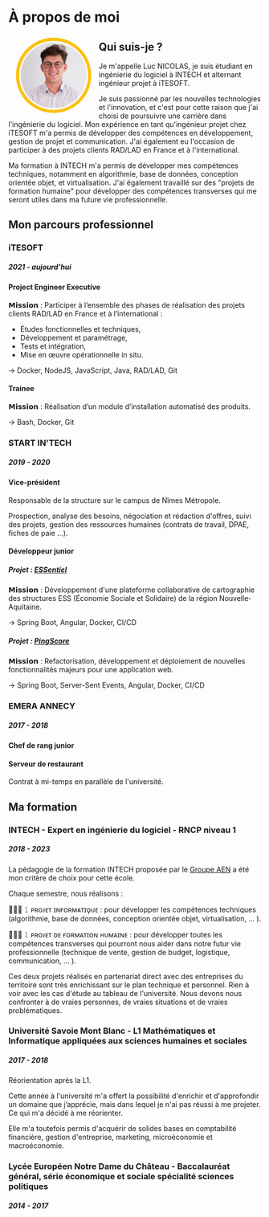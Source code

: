 # À propos de moi

<img src="./img/luc-nicolas.png" alt="luc-nicolas.png" width="150" height="150" align="left" style="border-radius: 50%; margin: 5px 15px 0" />

## Qui suis-je ?

Je m'appelle Luc NICOLAS, je suis étudiant en ingénierie du logiciel à INTECH et alternant ingénieur projet à iTESOFT.

Je suis passionné par les nouvelles technologies et l'innovation, et c'est pour cette raison que j'ai choisi de poursuivre une carrière dans l'ingénierie du logiciel. Mon expérience en tant qu'ingénieur projet chez iTESOFT m'a permis de développer des compétences en développement, gestion de projet et communication. J'ai également eu l'occasion de participer à des projets clients RAD/LAD en France et à l'international.

Ma formation à INTECH m'a permis de développer mes compétences techniques, notamment en algorithmie, base de données, conception orientée objet, et virtualisation. J'ai également travaillé sur des "projets de formation humaine" pour développer des compétences transverses qui me seront utiles dans ma future vie professionnelle.

## Mon parcours professionnel

### iTESOFT

##### 2021 - aujourd'hui

#### Project Engineer Executive

𝗠𝗶𝘀𝘀𝗶𝗼𝗻 : Participer à l’ensemble des phases de réalisation des projets clients RAD/LAD en France et à l’international :

- Études fonctionnelles et techniques,
- Développement et paramétrage,
- Tests et intégration,
- Mise en œuvre opérationnelle in situ.

→ Docker, NodeJS, JavaScript, Java, RAD/LAD, Git

#### Trainee

𝗠𝗶𝘀𝘀𝗶𝗼𝗻 : Réalisation d’un module d’installation automatisé des produits.

→ Bash, Docker, Git

### START IN'TECH

##### 2019 - 2020

#### Vice-président

Responsable de la structure sur le campus de Nîmes Métropole.

Prospection, analyse des besoins, négociation et rédaction d'offres, suivi des projets, gestion des ressources humaines (contrats de travail, DPAE, fiches de paie ...).

#### Développeur junior

##### Projet : [ESSentiel](./mes-réalisations/essentiel)

𝗠𝗶𝘀𝘀𝗶𝗼𝗻 : Développement d'une plateforme collaborative de cartographie des structures ESS (Économie Sociale et Solidaire) de la région Nouvelle-Aquitaine.

→ Spring Boot, Angular, Docker, CI/CD

##### Projet : [PingScore](./mes-réalisations/pingscore)

𝗠𝗶𝘀𝘀𝗶𝗼𝗻 : Refactorisation, développement et déploiement de nouvelles fonctionnalités majeurs pour une application web.

→ Spring Boot, Server-Sent Events, Angular, Docker, CI/CD

### EMERA ANNECY

##### 2017 - 2018

#### Chef de rang junior

#### Serveur de restaurant

Contrat à mi-temps en parallèle de l'université.

## Ma formation

### INTECH - Expert en ingénierie du logiciel - RNCP niveau 1

##### 2018 - 2023

La pédagogie de la formation INTECH proposée par le [Groupe AEN](https://www.groupe-aen.info/) a été mon critère de choix pour cette école.

Chaque semestre, nous réalisons :

👨🏻‍💻 𝟷 ᴘʀᴏᴊᴇᴛ ɪɴғᴏʀᴍᴀᴛɪǫᴜᴇ : pour développer les compétences techniques (algorithmie, base de données, conception orientée objet, virtualisation, ... ).

👨🏻‍🎓 𝟷 ᴘʀᴏᴊᴇᴛ ᴅᴇ ғᴏʀᴍᴀᴛɪᴏɴ ʜᴜᴍᴀɪɴᴇ : pour développer toutes les compétences transverses qui pourront nous aider dans notre futur vie professionnelle (technique de vente, gestion de budget, logistique, communication, ... ).

Ces deux projets réalisés en partenariat direct avec des entreprises du territoire sont très enrichissant sur le plan technique et personnel. Rien à voir avec les cas d'étude au tableau de l'université. Nous devons nous confronter à de vraies personnes, de vraies situations et de vraies problématiques.

### Université Savoie Mont Blanc - L1 Mathématiques et Informatique appliquées aux sciences humaines et sociales

##### 2017 - 2018

Réorientation après la L1.

Cette année à l'université m'a offert la possibilité d'enrichir et d'approfondir un domaine que j’apprécie, mais dans lequel je n'ai pas réussi à me projeter. Ce qui m'a décidé à me réorienter.

Elle m'a toutefois permis d'acquérir de solides bases en comptabilité financière, gestion d'entreprise, marketing, microéconomie et macroéconomie.

### Lycée Européen Notre Dame du Château - Baccalauréat général, série économique et sociale spécialité sciences politiques

##### 2014 - 2017
